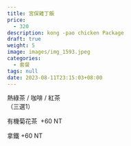 ```yaml
---
title: 宮保雞丁飯
price:
  - 320
description: kong -pao chicken Package
draft: true
weight: 5
image: images/img_1593.jpeg
categories:
  - 套餐
tags: null
date: 2023-08-11T23:15:03+08:00
---
```


  熱綠茶 / 咖啡 / 紅茶   
  （三選1）

  有機菊花茶  +60  NT

  拿鐵 +60  NT

